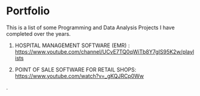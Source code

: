 # Portfolio
This is a list of some Programming and Data Analysis Projects I have completed over the years.

1. HOSPITAL MANAGEMENT SOFTWARE (EMR) : https://www.youtube.com/channel/UCvE7TQ0qWiTb8Y7gIS95K2w/playlists

2. POINT OF SALE SOFTWARE FOR RETAIL SHOPS: https://www.youtube.com/watch?v=_gKQJRCp0Ww


.
